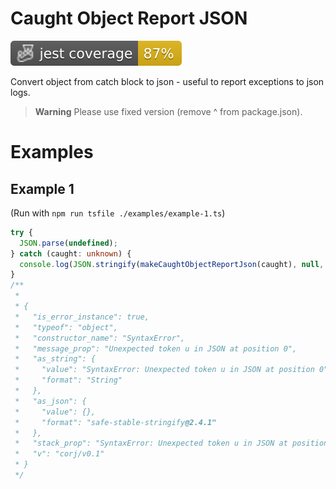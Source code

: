 # Caught Object Report JSON

![Jest coverage](./badges/coverage-jest%20coverage.svg)

Convert object from catch block to json - useful to report exceptions to json logs.

> **Warning**
> Please use fixed version (remove ^ from package.json).

# Examples

## Example 1

(Run with `npm run tsfile ./examples/example-1.ts`)

```typescript
try {
  JSON.parse(undefined);
} catch (caught: unknown) {
  console.log(JSON.stringify(makeCaughtObjectReportJson(caught), null, 2));
}
/**
 *
 * {
 *   "is_error_instance": true,
 *   "typeof": "object",
 *   "constructor_name": "SyntaxError",
 *   "message_prop": "Unexpected token u in JSON at position 0",
 *   "as_string": {
 *     "value": "SyntaxError: Unexpected token u in JSON at position 0",
 *     "format": "String"
 *   },
 *   "as_json": {
 *     "value": {},
 *     "format": "safe-stable-stringify@2.4.1"
 *   },
 *   "stack_prop": "SyntaxError: Unexpected token u in JSON at position 0\n    at JSON.parse (<anonymous>)\n    at Object.<anonymous> (/home/df/hdd/wd/caught-object-report-json/examples/example-1.ts:6:8)\n    at Module._compile (node:internal/modules/cjs/loader:1120:14)\n    at Module.m._compile (/home/df/hdd/wd/caught-object-report-json/node_modules/ts-node/src/index.ts:1618:23)\n    at Module._extensions..js (node:internal/modules/cjs/loader:1174:10)\n    at Object.require.extensions.<computed> [as .ts] (/home/df/hdd/wd/caught-object-report-json/node_modules/ts-node/src/index.ts:1621:12)\n    at Module.load (node:internal/modules/cjs/loader:998:32)\n    at Function.Module._load (node:internal/modules/cjs/loader:839:12)\n    at Function.executeUserEntryPoint [as runMain] (node:internal/modules/run_main:81:12)\n    at phase4 (/home/df/hdd/wd/caught-object-report-json/node_modules/ts-node/src/bin.ts:649:14)",
 *   "v": "corj/v0.1"
 * }
 */
```
